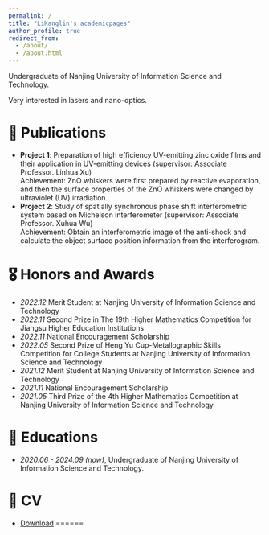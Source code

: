 ```yaml
---
permalink: /
title: "LiKanglin's academicpages"
author_profile: true
redirect_from: 
  - /about/
  - /about.html
---
```


Undergraduate of Nanjing University of Information Science and Technology.

Very interested in lasers and nano-optics.

# 📝 Publications 
- **Project 1**: Preparation of high efficiency UV-emitting zinc oxide films and their application in UV-emitting devices (supervisor: Associate Professor. Linhua Xu)
<br>Achievement: ZnO whiskers were first prepared by reactive evaporation, and then the surface properties of the ZnO whiskers were changed by ultraviolet (UV) irradiation.
- **Project 2**: Study of spatially synchronous phase shift interferometric system based on Michelson interferometer (supervisor: Associate Professor. Xuhua Wu)
<br>Achievement: Obtain an interferometric image of the anti-shock and calculate the object surface position information from the interferogram.
# 🎖 Honors and Awards
- *2022.12* Merit Student at Nanjing University of Information Science and Technology
- *2022.11* Second Prize in The 19th Higher Mathematics Competition for Jiangsu Higher Education Institutions
- *2022.11*	National Encouragement Scholarship
- *2022.05*	Second Prize of Heng Yu Cup-Metallographic Skills Competition for College Students at Nanjing University of Information Science and Technology
- *2021.12*	Merit Student at Nanjing University of Information Science and Technology
- *2021.11*	National Encouragement Scholarship
- *2021.05*	Third Prize of the 4th Higher Mathematics Competition at Nanjing University of Information Science and Technology

# 📖 Educations
- *2020.06 - 2024.09 (now)*, Undergraduate of Nanjing University of Information Science and Technology. 

# 📄 CV
- [Download](https://pv4t-my.sharepoint.com/:b:/g/personal/jockerror_pv4t_onmicrosoft_com/EYNYq2WxmlhIowNrQd17ztoBhbx7_VcNFQVuEwRdYmzjHw?e=tttdFr)
======
